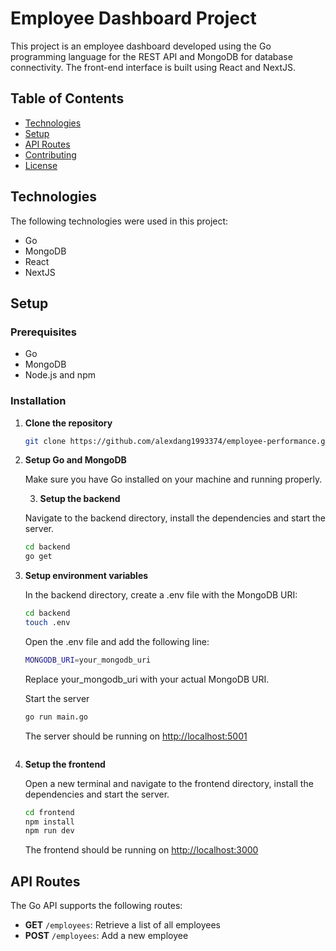 # Employee Dashboard Project

This project is an employee dashboard developed using the Go programming language for the REST API and MongoDB for database connectivity. The front-end interface is built using React and NextJS.

## Table of Contents

- [Technologies](#technologies)
- [Setup](#setup)
- [API Routes](#api-routes)
- [Contributing](#contributing)
- [License](#license)

## Technologies

The following technologies were used in this project:

- Go
- MongoDB
- React
- NextJS

## Setup

### Prerequisites

- Go
- MongoDB
- Node.js and npm

### Installation

1.  **Clone the repository**

    ```sh
    git clone https://github.com/alexdang1993374/employee-performance.git
    ```

2.  **Setup Go and MongoDB**

    Make sure you have Go installed on your machine and running properly.

    3. **Setup the backend**

    Navigate to the backend directory, install the dependencies and start the server.

    ```sh
    cd backend
    go get
    ```

3.  **Setup environment variables**

    In the backend directory, create a .env file with the MongoDB URI:

    ```sh
    cd backend
    touch .env
    ```

    Open the .env file and add the following line:

    ```sh
    MONGODB_URI=your_mongodb_uri
    ```

    Replace your_mongodb_uri with your actual MongoDB URI.

    Start the server

    ```sh
    go run main.go
    ```

    The server should be running on [http://localhost:5001](http://localhost:5001)

    ```

    ```

4.  **Setup the frontend**

    Open a new terminal and navigate to the frontend directory, install the dependencies and start the server.

    ```sh
    cd frontend
    npm install
    npm run dev
    ```

    The frontend should be running on [http://localhost:3000](http://localhost:3000)

## API Routes

The Go API supports the following routes:

- **GET** `/employees`: Retrieve a list of all employees
- **POST** `/employees`: Add a new employee
